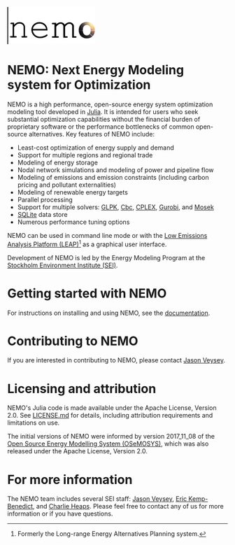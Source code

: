 ![|nemo logo](docs/src/assets/nemo_logo_small.png)

# NEMO: Next Energy Modeling system for Optimization

NEMO is a high performance, open-source energy system optimization modeling tool developed in [Julia](https://julialang.org/).  It is intended for users who seek substantial optimization capabilities without the financial burden of proprietary software or the performance bottlenecks of common open-source alternatives. Key features of NEMO include:

- Least-cost optimization of energy supply and demand
- Support for multiple regions and regional trade
- Modeling of energy storage
- Nodal network simulations and modeling of power and pipeline flow
- Modeling of emissions and emission constraints (including carbon pricing and pollutant externalities)
- Modeling of renewable energy targets
- Parallel processing
- Support for multiple solvers: [GLPK](https://www.gnu.org/software/glpk/), [Cbc](https://projects.coin-or.org/Cbc), [CPLEX](https://www.ibm.com/analytics/cplex-optimizer), [Gurobi](https://www.gurobi.com/), and [Mosek](https://www.mosek.com/)
- [SQLite](https://www.sqlite.org/) data store
- Numerous performance tuning options

NEMO can be used in command line mode or with the [Low Emissions Analysis Platform (LEAP)](https://www.energycommunity.org/)[^1] as a graphical user interface.

Development of NEMO is led by the Energy Modeling Program at the [Stockholm Environment Institute (SEI)](https://www.sei.org/).

# Getting started with NEMO

For instructions on installing and using NEMO, see the [documentation](https://sei-international.github.io/NemoMod.jl/).

# Contributing to NEMO

If you are interested in contributing to NEMO, please contact [Jason Veysey](https://www.sei.org/people/jason-veysey/).

# Licensing and attribution

NEMO's Julia code is made available under the Apache License, Version 2.0. See [LICENSE.md](LICENSE.md) for details, including attribution requirements and limitations on use.

The initial versions of NEMO were informed by version 2017_11_08 of the [Open Source Energy Modelling System (OSeMOSYS)](OSeMOSYS), which was also released under the Apache License, Version 2.0.

# For more information

The NEMO team includes several SEI staff: [Jason Veysey](https://www.sei.org/people/jason-veysey/), [Eric Kemp-Benedict](https://www.sei.org/people/eric-kemp-benedict/), and [Charlie Heaps](https://www.sei.org/people/charles-heaps/). Please feel free to contact any of us for more information or if you have questions.

[^1]: Formerly the Long-range Energy Alternatives Planning system.
